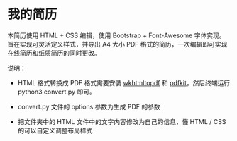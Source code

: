 # 我的简历

本简历使用 HTML + CSS 编辑，使用 Bootstrap + Font-Awesome 字体实现。旨在实现可灵活定义样式，并导出 A4 大小 PDF 格式的简历，一次编辑即可实现在线简历和纸质简历的同时更改。

说明：

- HTML 格式转换成 PDF 格式需要安装 [wkhtmltopdf](https://wkhtmltopdf.org/) 和 [pdfkit](https://github.com/foliojs/pdfkit)，然后终端运行 python3 convert.py 即可。

- convert.py 文件的 options 参数为生成 PDF 的参数

- 把文件夹中的 HTML 文件中的文字内容修改为自己的信息，懂 HTML / CSS 的可以自定义调整布局样式
